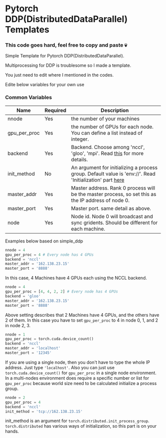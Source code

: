 # Pytorch DDP(DistributedDataParallel) Templates

### This code goes hard, feel free to copy and paste :skull:

Simple Template for Pytorch DDP(DistributedDataParallel).

Multiprocessing for DDP is troublesome so I made a template.

You just need to edit where I mentioned in the codes.

Edite below variables for your own use

### Common Variables

| Name | Required | Description |
| --- | --- | --- |
| nnode | Yes | the number of your machines |
| gpu_per_proc | Yes | the number of GPUs for each node. You can define a list instead of integer. |
| backend | Yes | Backend. Choose among 'nccl', 'gloo', 'mpi'. Read [this](https://pytorch.org/docs/master/distributed.html) for more details. |
| init_method | No | An argument for initializing a process group. Default value is 'env://'. Read 'Initialization' part [here](https://pytorch.org/docs/stable/distributed.html) |
| master_addr | Yes | Master address. Rank 0 process will be the master process, so set this as the IP address of node 0. |
| master_port | Yes | Master port. same detail as above. |
| node | Yes | Node id. Node 0 will broadcast and sync gridents. Should be different for each machine. | 



Examples below based on simple_ddp

```python
nnode = 4
gpu_per_proc = 4 # Every node has 4 GPUs
backend = 'nccl'
master_addr = '162.138.23.15'
master_port = '8888'
```
In this case, 4 Machines have 4 GPUs each using the NCCL backend.

```python
nnode = 4
gpu_per_proc = [4, 4, 2, 2] # Every node has 4 GPUs
backend = 'gloo'
master_addr = '162.138.23.15'
master_port = '8888'
```
Above setting describes that 2 Machines have 4 GPUs, and the others have 2 of them.
In this case you have to set `gpu_per_proc` to 4 in node 0, 1, and 2 in node 2, 3.

```python
nnode = 1
gpu_per_proc = torch.cuda.device_count()
backend = 'nccl'
master_addr = 'localhost'
master_port = '12345'
```
If you are using a single node, then you don't have to type the whole IP address. Just type `'localhost'`.
Also you can just use `torch.cuda.device_count()` for `gpu_per_proc` in a single node environment.
In a multi-nodes environment does require a specific number or list for `gpu_per_proc`
because world size need to be calculated initialize a process group.

```python
nnode = 2
gpu_per_proc = 4
backend = 'nccl'
init_method = 'tcp://162.138.23.15'
```
init_method is an argument for `torch.distributed.init_process_group`.
`torch.distributed` has various ways of initialization, so this part is on your hands.
